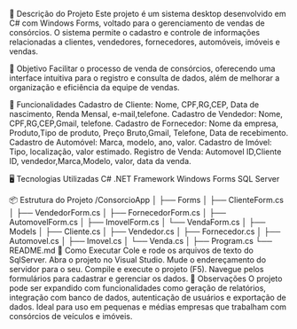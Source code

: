 🧾 Descrição do Projeto
Este projeto é um sistema desktop desenvolvido em C# com Windows Forms, voltado para o gerenciamento de vendas de consórcios. O sistema permite o cadastro e controle de informações relacionadas a clientes, vendedores, fornecedores, automóveis, imóveis e vendas.

🎯 Objetivo
Facilitar o processo de venda de consórcios, oferecendo uma interface intuitiva para o registro e consulta de dados, além de melhorar a organização e eficiência da equipe de vendas.

🧩 Funcionalidades
Cadastro de Cliente: Nome, CPF,RG,CEP, Data de nascimento, Renda Mensal, e-mail,telefone.
Cadastro de Vendedor: Nome, CPF,RG,CEP,Gmail, telefone.
Cadastro de Fornecedor: Nome da empresa, Produto,Tipo de produto, Preço Bruto,Gmail, Telefone, Data de recebimento.
Cadastro de Automóvel: Marca, modelo, ano, valor.
Cadastro de Imóvel: Tipo, localização, valor estimado.
Registro de Venda: Automovel ID,Cliente ID, vendedor,Marca,Modelo, valor, data da venda.

🖥️ Tecnologias Utilizadas
C#
.NET Framework
Windows Forms
SQL Server 

📦 Estrutura do Projeto
/ConsorcioApp
│
├── Forms
│   ├── ClienteForm.cs
│   ├── VendedorForm.cs
│   ├── FornecedorForm.cs
│   ├── AutomovelForm.cs
│   ├── ImovelForm.cs
│   └── VendaForm.cs
│
├── Models
│   ├── Cliente.cs
│   ├── Vendedor.cs
│   ├── Fornecedor.cs
│   ├── Automovel.cs
│   ├── Imovel.cs
│   └── Venda.cs
│
├── Program.cs
└── README.md
🚀 Como Executar
Cole e rode os arquivos de texto do SqlServer.
Abra o projeto no Visual Studio.
Mude o endereçamento do servidor para o seu.
Compile e execute o projeto (F5).
Navegue pelos formulários para cadastrar e gerenciar os dados.
📌 Observações
O projeto pode ser expandido com funcionalidades como geração de relatórios, integração com banco de dados, autenticação de usuários e exportação de dados.
Ideal para uso em pequenas e médias empresas que trabalham com consórcios de veículos e imóveis.
